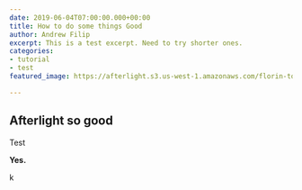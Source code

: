 ```yaml
---
date: 2019-06-04T07:00:00.000+00:00
title: How to do some things Good
author: Andrew Filip
excerpt: This is a test excerpt. Need to try shorter ones.
categories:
- tutorial
- test
featured_image: https://afterlight.s3.us-west-1.amazonaws.com/florin-tomozei-xGKlvHie5BM-unsplash.jpg

---
```

## Afterlight so good

Test

**Yes.**

k